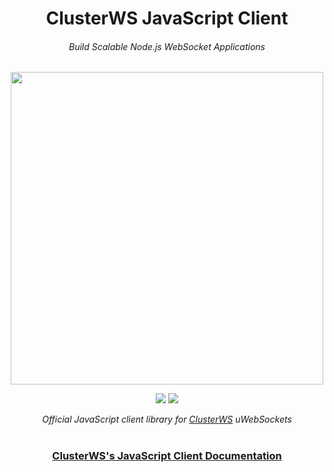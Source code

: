 <h1 align="center">ClusterWS JavaScript Client</h1> 
<h6 align="center">Build Scalable Node.js WebSocket Applications</h6>

<p align="center">
 <img src="https://cdn.rawgit.com/goriunov/159120ca6a883d8d4e75543ec395d361/raw/f4c3c36ac1ab75beedcf73312272b60dac33ecfa/clusterws.svg" width="500">
</p>

<p align="center">
 <a title="NPM Version" href="https://badge.fury.io/js/clusterws-client-js"><img src="https://badge.fury.io/js/clusterws-client-js.svg"></a>
 <a title="GitHub version" href="https://badge.fury.io/gh/goriunov%2FClusterWS-Client-JS"><img src="https://badge.fury.io/gh/goriunov%2FClusterWS-Client-JS.svg"></a>
</p>

<p align="center">
    <i>Official JavaScript  client library for <a href="https://github.com/ClusterWS/ClusterWS">ClusterWS</a> uWebSockets</a></i>
</p>

<h1></h1>
<h3 align="center">
    <a href="https://github.com/ClusterWS/ClusterWS/wiki"><strong>ClusterWS's JavaScript Client Documentation</strong></a>
</h3>
